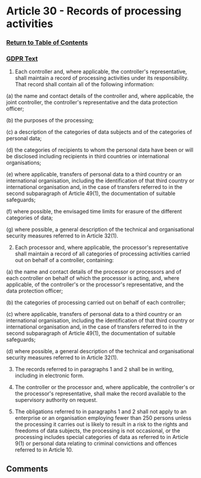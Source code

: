 # Article 30 - Records of processing activities

### [Return to Table of Contents](https://github.com/mitmedialab/Consent-HackDay/blob/master/Legal/GDPR%20Markdown/1.%20Table%20of%20Contents.md)

### [GDPR Text](https://eur-lex.europa.eu/legal-content/EN/TXT/HTML/?uri=CELEX:32016R0679&from=EN#d1e3265-1-1)

1.   Each controller and, where applicable, the controller's representative, shall maintain a record of processing activities under its responsibility. That record shall contain all of the following information:

(a)
the name and contact details of the controller and, where applicable, the joint controller, the controller's representative and the data protection officer;

(b)
the purposes of the processing;

(c)
a description of the categories of data subjects and of the categories of personal data;

(d)
the categories of recipients to whom the personal data have been or will be disclosed including recipients in third countries or international organisations;

(e)
where applicable, transfers of personal data to a third country or an international organisation, including the identification of that third country or international organisation and, in the case of transfers referred to in the second subparagraph of Article 49(1), the documentation of suitable safeguards;

(f)
where possible, the envisaged time limits for erasure of the different categories of data;

(g)
where possible, a general description of the technical and organisational security measures referred to in Article 32(1).

2.   Each processor and, where applicable, the processor's representative shall maintain a record of all categories of processing activities carried out on behalf of a controller, containing:

(a)
the name and contact details of the processor or processors and of each controller on behalf of which the processor is acting, and, where applicable, of the controller's or the processor's representative, and the data protection officer;

(b)
the categories of processing carried out on behalf of each controller;

(c)
where applicable, transfers of personal data to a third country or an international organisation, including the identification of that third country or international organisation and, in the case of transfers referred to in the second subparagraph of Article 49(1), the documentation of suitable safeguards;

(d)
where possible, a general description of the technical and organisational security measures referred to in Article 32(1).

3.   The records referred to in paragraphs 1 and 2 shall be in writing, including in electronic form.

4.   The controller or the processor and, where applicable, the controller's or the processor's representative, shall make the record available to the supervisory authority on request.

5.   The obligations referred to in paragraphs 1 and 2 shall not apply to an enterprise or an organisation employing fewer than 250 persons unless the processing it carries out is likely to result in a risk to the rights and freedoms of data subjects, the processing is not occasional, or the processing includes special categories of data as referred to in Article 9(1) or personal data relating to criminal convictions and offences referred to in Article 10.


## Comments
